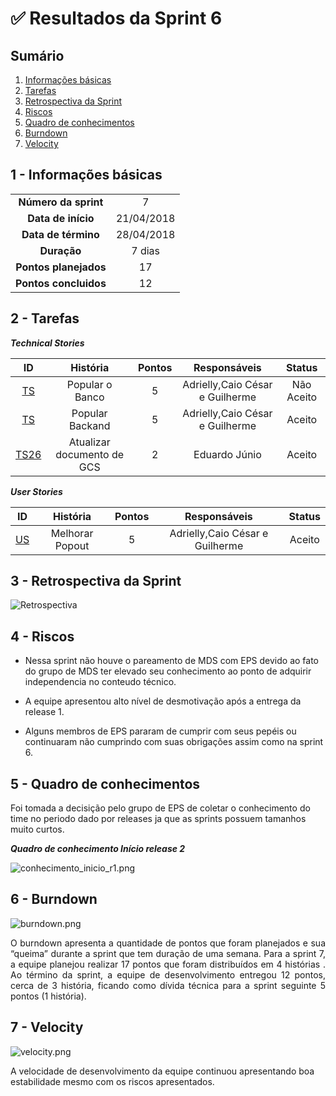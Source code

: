 

# ✅ Resultados da Sprint 6

## Sumário

1. [Informações básicas](#1---informações-básicas)
1. [Tarefas](#2---tarefas)
1. [Retrospectiva da Sprint](#3---retrospectiva-da-sprint)
1. [Riscos](#4---riscos)
1. [Quadro de conhecimentos](#5---quadro-de-conhecimentos)
1. [Burndown](#6---burndown)
1. [Velocity](#7---velocity)

## 1 - Informações básicas

| | |
|:--:|:--:|
|**Número da sprint**|7
|**Data de início**|21/04/2018|
|**Data de término**|28/04/2018|
|**Duração**|7 dias|
|**Pontos planejados**|17|
|**Pontos concluidos**|12|


## 2 - Tarefas

***Technical Stories***


|ID|História|Pontos|Responsáveis| Status|
|:-:|:-----:|:----:|:----------:|:-------:|
|[TS](https://github.com/fga-gpp-mds/2018.1_gerencia_mais/issues/137)|Popular o Banco|5|Adrielly,Caio César e Guilherme| Não Aceito|
|[TS](https://github.com/fga-gpp-mds/2018.1_Gerencia_mais/pull/141)|Popular Backand|5|Adrielly,Caio César e Guilherme|  Aceito|
|[TS26](https://github.com/fga-gpp-mds/2018.1_gerencia_mais/issues/142)|Atualizar documento de GCS|2|Eduardo Júnio| Aceito|


***User Stories***

|ID|História|Pontos|Responsáveis|Status|
|:-:|:-----:|:----:|:----------:|:----------:|
|[US](https://github.com/fga-gpp-mds/2018.1_gerencia_mais/issues/135)| Melhorar Popout|5|Adrielly,Caio César e Guilherme|Aceito|



## 3 - Retrospectiva da Sprint

![Retrospectiva](https://github.com/fga-gpp-mds/2018.1_Gerencia_mais/blob/is147_Sprint_7/docs/documentos/imagens/Sprint7/retrospectiva_s7.png)

## 4 - Riscos

- Nessa sprint não houve o pareamento de MDS com EPS devido ao fato do grupo de MDS ter elevado seu conhecimento ao ponto de adquirir independencia no conteudo técnico.

- A equipe apresentou alto nível de desmotivação após a entrega da release 1.

- Alguns membros de EPS pararam de cumprir com seus pepéis ou continuaram não cumprindo com suas obrigações assim como na sprint 6.

## 5 - Quadro de conhecimentos

Foi tomada a decisição pelo grupo de EPS de coletar o conhecimento do time no periodo dado por releases ja que as sprints possuem tamanhos muito curtos.

***Quadro de conhecimento Início release 2***

![conhecimento_inicio_r1.png](https://github.com/fga-gpp-mds/2018.1_Gerencia_mais/blob/is147_Sprint_7/docs/documentos/imagens/Sprint7/conhecimento_s7.png)

## 6 - Burndown

![burndown.png](https://github.com/fga-gpp-mds/2018.1_Gerencia_mais/blob/is147_Sprint_7/docs/documentos/imagens/Sprint7/burndown_s7.png)

<p align="justify">O burndown apresenta a quantidade de pontos que foram planejados e sua “queima” durante a sprint que tem duração de uma semana. Para a sprint 7, a equipe planejou realizar 17 pontos que foram distribuídos em 4 histórias .
Ao término da sprint, a equipe de desenvolvimento entregou 12 pontos, cerca de 3 história, ficando como dívida técnica para a sprint seguinte 5 pontos (1 história).</p>


## 7 - Velocity

![velocity.png](https://github.com/fga-gpp-mds/2018.1_Gerencia_mais/blob/is147_Sprint_7/docs/documentos/imagens/Sprint7/velocity_s7.png)

A velocidade de desenvolvimento da equipe continuou apresentando boa estabilidade mesmo com os riscos apresentados.




